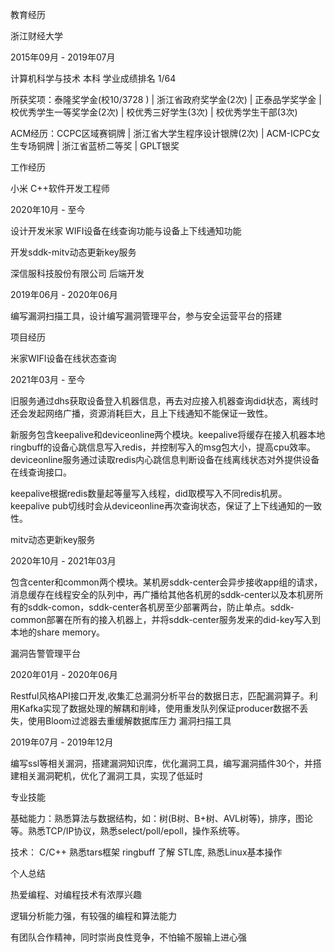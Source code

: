 教育经历

浙江财经大学

2015年09月 - 2019年07月

计算机科学与技术 本科 学业成绩排名 1/64

所获奖项：泰隆奖学金(校10/3728 ) | 浙江省政府奖学金(2次) | 正泰品学奖学金 | 校优秀学生一等奖学金(2次) | 校优秀三好学生(3次) | 校优秀学生干部(3次)

ACM经历：CCPC区域赛铜牌 | 浙江省大学生程序设计银牌(2次) | ACM-ICPC女生专场铜牌 | 浙江省蓝桥二等奖 | GPLT银奖


工作经历

小米 C++软件开发工程师

2020年10月 - 至今

设计开发米家 WIFI设备在线查询功能与设备上下线通知功能

开发sddk-mitv动态更新key服务

深信服科技股份有限公司 后端开发

2019年06月 - 2020年06月

编写漏洞扫描工具，设计编写漏洞管理平台，参与安全运营平台的搭建

项目经历

米家WIFI设备在线状态查询

2021年03月 - 至今

旧服务通过dhs获取设备登入机器信息，再去对应接入机器查询did状态，离线时还会发起网络广播，资源消耗巨大，且上下线通知不能保证一致性。

新服务包含keepalive和deviceonline两个模块。keepalive将缓存在接入机器本地ringbuff的设备心跳信息写入redis，并控制写入的msg包大小，提高cpu效率。deviceonline服务通过读取redis内心跳信息判断设备在线离线状态对外提供设备在线查询接口。

keepalive根据redis数量起等量写入线程，did取模写入不同redis机房。keepalive pub切线时会从deviceonline再次查询状态，保证了上下线通知的一致性。

mitv动态更新key服务

2020年10月 - 2021年03月

包含center和common两个模块。某机房sddk-center会异步接收app组的请求，消息缓存在线程安全的队列中，再广播给其他各机房的sddk-center以及本机房所有的sddk-comon，sddk-center各机房至少部署两台，防止单点。sddk-common部署在所有的接入机器上，并将sddk-center服务发来的did-key写入到本地的share memory。

漏洞告警管理平台

2020年01月 - 2020年06月

Restful风格API接口开发,收集汇总漏洞分析平台的数据日志，匹配漏洞算子。利用Kafka实现了数据处理的解耦和削峰，使用重发队列保证producer数据不丢失，使用Bloom过滤器去重缓解数据库压力
漏洞扫描工具

2019年07月 - 2019年12月

编写ssl等相关漏洞，搭建漏洞知识库，优化漏洞工具，编写漏洞插件30个，并搭建相关漏洞靶机，优化了漏洞工具，实现了低延时


专业技能

基础能力：熟悉算法与数据结构，如：树(B树、B+树、AVL树等)，排序，图论等。熟悉TCP/IP协议，熟悉select/poll/epoll，操作系统等。

技术： C/C++ 熟悉tars框架 ringbuff 了解 STL库, 熟悉Linux基本操作


个人总结

热爱编程、对编程技术有浓厚兴趣

逻辑分析能力强，有较强的编程和算法能力

有团队合作精神，同时崇尚良性竞争，不怕输不服输上进心强

